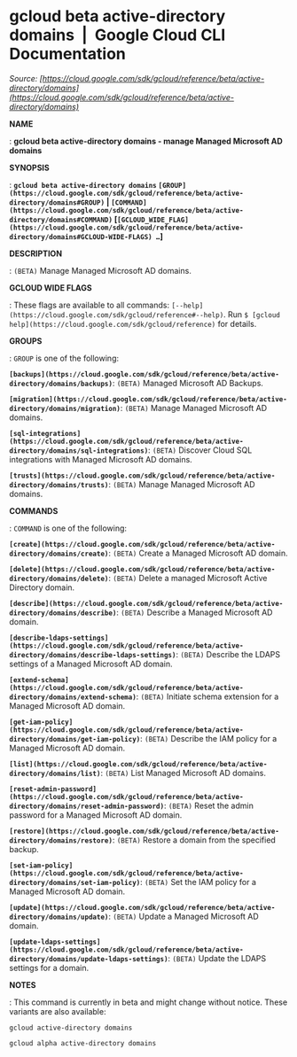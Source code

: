 # gcloud beta active-directory domains  |  Google Cloud CLI Documentation

*Source: [https://cloud.google.com/sdk/gcloud/reference/beta/active-directory/domains](https://cloud.google.com/sdk/gcloud/reference/beta/active-directory/domains)*

**NAME**

: **gcloud beta active-directory domains - manage Managed Microsoft AD domains**

**SYNOPSIS**

: **`gcloud beta active-directory domains` `[GROUP](https://cloud.google.com/sdk/gcloud/reference/beta/active-directory/domains#GROUP)` | `[COMMAND](https://cloud.google.com/sdk/gcloud/reference/beta/active-directory/domains#COMMAND)` [`[GCLOUD_WIDE_FLAG](https://cloud.google.com/sdk/gcloud/reference/beta/active-directory/domains#GCLOUD-WIDE-FLAGS) …`]**

**DESCRIPTION**

: `(BETA)` Manage Managed Microsoft AD domains.

**GCLOUD WIDE FLAGS**

: These flags are available to all commands: `[--help](https://cloud.google.com/sdk/gcloud/reference#--help)`.
Run `$ [gcloud help](https://cloud.google.com/sdk/gcloud/reference)` for details.

**GROUPS**

: ``GROUP`` is one of the following:

**`[backups](https://cloud.google.com/sdk/gcloud/reference/beta/active-directory/domains/backups)`**:
`(BETA)` Managed Microsoft AD Backups.

**`[migration](https://cloud.google.com/sdk/gcloud/reference/beta/active-directory/domains/migration)`**:
`(BETA)` Manage Managed Microsoft AD domains.

**`[sql-integrations](https://cloud.google.com/sdk/gcloud/reference/beta/active-directory/domains/sql-integrations)`**:
`(BETA)` Discover Cloud SQL integrations with Managed Microsoft AD
domains.

**`[trusts](https://cloud.google.com/sdk/gcloud/reference/beta/active-directory/domains/trusts)`**:
`(BETA)` Manage Managed Microsoft AD domains.

**COMMANDS**

: ``COMMAND`` is one of the following:

**`[create](https://cloud.google.com/sdk/gcloud/reference/beta/active-directory/domains/create)`**:
`(BETA)` Create a Managed Microsoft AD domain.

**`[delete](https://cloud.google.com/sdk/gcloud/reference/beta/active-directory/domains/delete)`**:
`(BETA)` Delete a managed Microsoft Active Directory domain.

**`[describe](https://cloud.google.com/sdk/gcloud/reference/beta/active-directory/domains/describe)`**:
`(BETA)` Describe a Managed Microsoft AD domain.

**`[describe-ldaps-settings](https://cloud.google.com/sdk/gcloud/reference/beta/active-directory/domains/describe-ldaps-settings)`**:
`(BETA)` Describe the LDAPS settings of a Managed Microsoft AD
domain.

**`[extend-schema](https://cloud.google.com/sdk/gcloud/reference/beta/active-directory/domains/extend-schema)`**:
`(BETA)` Initiate schema extension for a Managed Microsoft AD domain.

**`[get-iam-policy](https://cloud.google.com/sdk/gcloud/reference/beta/active-directory/domains/get-iam-policy)`**:
`(BETA)` Describe the IAM policy for a Managed Microsoft AD domain.

**`[list](https://cloud.google.com/sdk/gcloud/reference/beta/active-directory/domains/list)`**:
`(BETA)` List Managed Microsoft AD domains.

**`[reset-admin-password](https://cloud.google.com/sdk/gcloud/reference/beta/active-directory/domains/reset-admin-password)`**:
`(BETA)` Reset the admin password for a Managed Microsoft AD domain.

**`[restore](https://cloud.google.com/sdk/gcloud/reference/beta/active-directory/domains/restore)`**:
`(BETA)` Restore a domain from the specified backup.

**`[set-iam-policy](https://cloud.google.com/sdk/gcloud/reference/beta/active-directory/domains/set-iam-policy)`**:
`(BETA)` Set the IAM policy for a Managed Microsoft AD domain.

**`[update](https://cloud.google.com/sdk/gcloud/reference/beta/active-directory/domains/update)`**:
`(BETA)` Update a Managed Microsoft AD domain.

**`[update-ldaps-settings](https://cloud.google.com/sdk/gcloud/reference/beta/active-directory/domains/update-ldaps-settings)`**:
`(BETA)` Update the LDAPS settings for a domain.

**NOTES**

: This command is currently in beta and might change without notice. These
variants are also available:

```
gcloud active-directory domains
```

```
gcloud alpha active-directory domains
```
